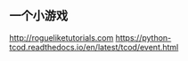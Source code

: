 ## 一个小游戏

http://rogueliketutorials.com
https://python-tcod.readthedocs.io/en/latest/tcod/event.html
